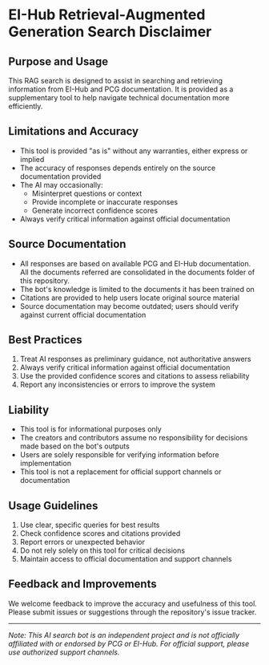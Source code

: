 # EI-Hub Retrieval-Augmented Generation Search Disclaimer

## Purpose and Usage

This RAG search is designed to assist in searching and retrieving information from EI-Hub and PCG documentation. It is provided as a supplementary tool to help navigate technical documentation more efficiently.

## Limitations and Accuracy

- This tool is provided "as is" without any warranties, either express or implied
- The accuracy of responses depends entirely on the source documentation provided
- The AI may occasionally:
  - Misinterpret questions or context
  - Provide incomplete or inaccurate responses
  - Generate incorrect confidence scores
- Always verify critical information against official documentation

## Source Documentation

- All responses are based on available PCG and EI-Hub documentation. All the documents referred are consolidated in the documents folder of this repository.
- The bot's knowledge is limited to the documents it has been trained on
- Citations are provided to help users locate original source material
- Source documentation may become outdated; users should verify against current official documentation

## Best Practices

1. Treat AI responses as preliminary guidance, not authoritative answers
2. Always verify critical information against official documentation
3. Use the provided confidence scores and citations to assess reliability
4. Report any inconsistencies or errors to improve the system

## Liability

- This tool is for informational purposes only
- The creators and contributors assume no responsibility for decisions made based on the bot's outputs
- Users are solely responsible for verifying information before implementation
- This tool is not a replacement for official support channels or documentation

## Usage Guidelines

1. Use clear, specific queries for best results
2. Check confidence scores and citations provided
3. Report errors or unexpected behavior
4. Do not rely solely on this tool for critical decisions
5. Maintain access to official documentation and support channels

## Feedback and Improvements

We welcome feedback to improve the accuracy and usefulness of this tool. Please submit issues or suggestions through the repository's issue tracker.

---
*Note: This AI search bot is an independent project and is not officially affiliated with or endorsed by PCG or EI-Hub. For official support, please use authorized support channels.*
